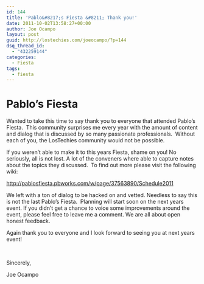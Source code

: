 ```yaml
---
id: 144
title: 'Pablo&#8217;s Fiesta &#8211; Thank you!'
date: 2011-10-02T13:58:27+00:00
author: Joe Ocampo
layout: post
guid: http://lostechies.com/joeocampo/?p=144
dsq_thread_id:
  - "432259144"
categories:
  - Fiesta
tags:
  - fiesta
---
```

# Pablo&#8217;s Fiesta

Wanted to take this time to say thank you to everyone that attended Pablo&#8217;s Fiesta. &nbsp;This community surprises me every year with the amount of content and dialog that is discussed by so many passionate professionals. &nbsp;Without each of you, the LosTechies community would not be possible.

If you weren&#8217;t able to make it to this years Fiesta, shame on you! No seriously, all is not lost. A lot of the conveners where able to capture notes about the topics they discussed. &nbsp;To find out more please visit the following wiki:

[](http://pablosfiesta.pbworks.com/w/page/23733337/FrontPage)<http://pablosfiesta.pbworks.com/w/page/37563890/Schedule2011>

We left with a ton of dialog to be hacked on and vetted. Needless to say this is not the last Pablo&#8217;s Fiesta. &nbsp;Planning will start soon on the next years event. If you didn&#8217;t get a chance to voice some improvements around the event, please feel free to leave me a comment. We are all about open honest feedback.

Again thank you to everyone and I look forward to seeing you at next years event!

&nbsp;

Sincerely,

Joe Ocampo

&nbsp;

&nbsp;